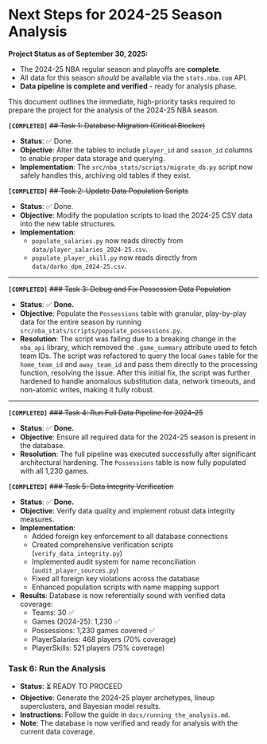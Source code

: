 # Next Steps for 2024-25 Season Analysis

**Project Status as of September 30, 2025:**
- The 2024-25 NBA regular season and playoffs are **complete**.
- All data for this season *should* be available via the `stats.nba.com` API.
- **Data pipeline is complete and verified** - ready for analysis phase.

This document outlines the immediate, high-priority tasks required to prepare the project for the analysis of the 2024-25 NBA season.

**`[COMPLETED]`** ~~## Task 1: Database Migration (Critical Blocker)~~

- **Status**: ✅ Done.
- **Objective**: Alter the tables to include `player_id` and `season_id` columns to enable proper data storage and querying.
- **Implementation**: The `src/nba_stats/scripts/migrate_db.py` script now safely handles this, archiving old tables if they exist.

**`[COMPLETED]`** ~~## Task 2: Update Data Population Scripts~~

- **Status**: ✅ Done.
- **Objective**: Modify the population scripts to load the 2024-25 CSV data into the new table structures.
- **Implementation**:
    - `populate_salaries.py` now reads directly from `data/player_salaries_2024-25.csv`.
    - `populate_player_skill.py` now reads directly from `data/darko_dpm_2024-25.csv`.

---

**`[COMPLETED]`** ~~### Task 3: Debug and Fix Possession Data Population~~

- **Status**: ✅ **Done.**
- **Objective**: Populate the `Possessions` table with granular, play-by-play data for the entire season by running `src/nba_stats/scripts/populate_possessions.py`.
- **Resolution**: The script was failing due to a breaking change in the `nba_api` library, which removed the `.game_summary` attribute used to fetch team IDs. The script was refactored to query the local `Games` table for the `home_team_id` and `away_team_id` and pass them directly to the processing function, resolving the issue. After this initial fix, the script was further hardened to handle anomalous substitution data, network timeouts, and non-atomic writes, making it fully robust.

---

**`[COMPLETED]`** ~~### Task 4: Run Full Data Pipeline for 2024-25~~

- **Status**: ✅ **Done.**
- **Objective**: Ensure all required data for the 2024-25 season is present in the database.
- **Resolution**: The full pipeline was executed successfully after significant architectural hardening. The `Possessions` table is now fully populated with all 1,230 games.

**`[COMPLETED]`** ~~### Task 5: Data Integrity Verification~~

- **Status**: ✅ **Done.**
- **Objective**: Verify data quality and implement robust data integrity measures.
- **Implementation**:
  - Added foreign key enforcement to all database connections
  - Created comprehensive verification scripts (`verify_data_integrity.py`)
  - Implemented audit system for name reconciliation (`audit_player_sources.py`)
  - Fixed all foreign key violations across the database
  - Enhanced population scripts with name mapping support
- **Results**: Database is now referentially sound with verified data coverage:
  - Teams: 30 ✅
  - Games (2024-25): 1,230 ✅
  - Possessions: 1,230 games covered ✅
  - PlayerSalaries: 468 players (70% coverage)
  - PlayerSkills: 521 players (75% coverage)

### Task 6: Run the Analysis

- **Status**: ⏳ READY TO PROCEED
- **Objective**: Generate the 2024-25 player archetypes, lineup superclusters, and Bayesian model results.
- **Instructions**: Follow the guide in `docs/running_the_analysis.md`.
- **Note**: The database is now verified and ready for analysis with the current data coverage.
